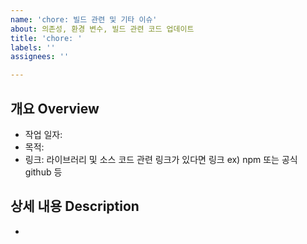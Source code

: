 ```yaml
---
name: 'chore: 빌드 관련 및 기타 이슈'
about: 의존성, 환경 변수, 빌드 관련 코드 업데이트
title: 'chore: '
labels: ''
assignees: ''

---
```


<!-- 빌드 관련 이슈라면 build 라벨 사용-->
<!-- 변경 내용  -->
## 개요 Overview
- 작업 일자: 
- 목적: 
- 링크: 라이브러리 및 소스 코드 관련 링크가 있다면 링크 ex) npm 또는 공식 github 등

<!-- 업데이트 내용에 대해 작성 -->
## 상세 내용 Description
-